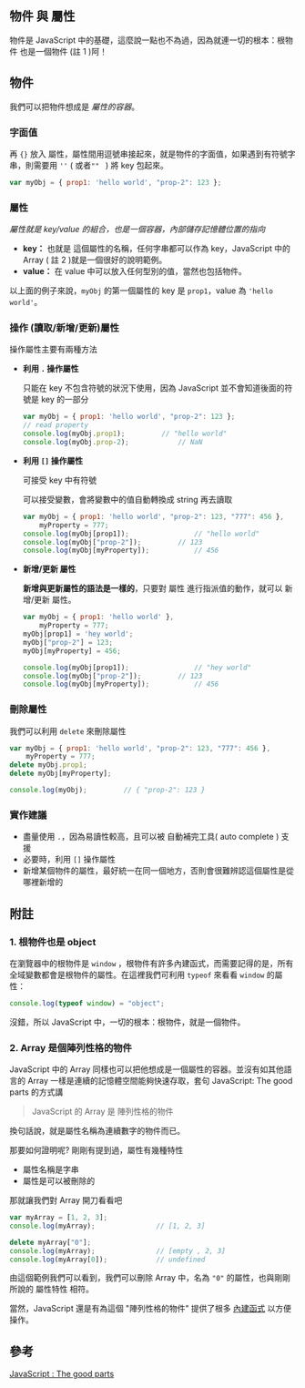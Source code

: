 ## 物件 與 屬性

物件是 JavaScript 中的基礎，這麼說一點也不為過，因為就連一切的根本：根物件 也是一個物件  (註 1 )阿！



## 物件

我們可以把物件想成是 *屬性的容器*。

### 字面值

再 `{}` 放入 屬性，屬性間用逗號串接起來，就是物件的字面值，如果遇到有符號字串，則需要用 `''` ( 或者`"" ` ) 將 key 包起來。

```javascript
var myObj = { prop1: 'hello world', "prop-2": 123 };
```

### 屬性

*屬性就是 key/value 的組合，也是一個容器，內部儲存記憶體位置的指向*

* **key：** 也就是 這個屬性的名稱，任何字串都可以作為 key，JavaScript 中的 Array ( 註 2 )就是一個很好的說明範例。
* **value：** 在 value 中可以放入任何型別的值，當然也包括物件。

以上面的例子來說，`myObj` 的第一個屬性的 key 是 `prop1`，value 為 `'hello world'`。

### 操作 (讀取/新增/更新)屬性

操作屬性主要有兩種方法

* **利用 `.` 操作屬性**

  只能在 key 不包含符號的狀況下使用，因為 JavaScript 並不會知道後面的符號是 key 的一部分

  ```javascript
  var myObj = { prop1: 'hello world', "prop-2": 123 };
  // read property
  console.log(myObj.prop1);			// "hello world"
  console.log(myObj.prop-2);			// NaN
  ```

* **利用 `[]` 操作屬性**

  可接受 key 中有符號

  可以接受變數，會將變數中的值自動轉換成 string 再去讀取

  ```javascript
  var myObj = { prop1: 'hello world', "prop-2": 123, "777": 456 },
      myProperty = 777;
  console.log(myObj[prop1]);				// "hello world"
  console.log(myObj["prop-2"]);			// 123
  console.log(myObj[myProperty]);			// 456

  ```

* **新增/更新 屬性**

  **新增與更新屬性的語法是一樣的**，只要對 屬性 進行指派值的動作，就可以 新增/更新 屬性。

  ```javascript
  var myObj = { prop1: 'hello world' },
      myProperty = 777;
  myObj[prop1] = 'hey world';
  myObj["prop-2"] = 123;
  myObj[myProperty] = 456;

  console.log(myObj[prop1]);				// "hey world"
  console.log(myObj["prop-2"]);			// 123
  console.log(myObj[myProperty]);			// 456
  ```


### 刪除屬性

我們可以利用 `delete` 來刪除屬性

```javascript
var myObj = { prop1: 'hello world', "prop-2": 123, "777": 456 },
    myProperty = 777;
delete myObj.prop1;
delete myObj[myProperty];

console.log(myObj);			// { "prop-2": 123 }
```

### 實作建議

* 盡量使用 `.`，因為易讀性較高，且可以被 自動補完工具( auto complete ) 支援
* 必要時，利用 `[]` 操作屬性
* 新增某個物件的屬性，最好統一在同一個地方，否則會很難辨認這個屬性是從哪裡新增的





## 附註

### 1. 根物件也是 object

在瀏覽器中的根物件是 `window` ，根物件有許多內建函式，而需要記得的是，所有全域變數都會是根物件的屬性。在這裡我們可利用 `typeof` 來看看 `window` 的屬性：

```javascript
console.log(typeof window) = "object";
```

沒錯，所以 JavaScript 中，一切的根本：根物件，就是一個物件。

### 2. Array 是個陣列性格的物件

JavaScript 中的 Array 同樣也可以把他想成是一個屬性的容器。並沒有如其他語言的 Array 一樣是連續的記憶體空間能夠快速存取，套句 JavaScript: The good parts 的方式講

> JavaScript 的 Array 是 陣列性格的物件

換句話說，就是屬性名稱為連續數字的物件而已。

那要如何證明呢? 剛剛有提到過，屬性有幾種特性

* 屬性名稱是字串
* 屬性是可以被刪除的

那就讓我們對 Array 開刀看看吧

```javascript
var myArray = [1, 2, 3];
console.log(myArray);				// [1, 2, 3]

delete myArray["0"];
console.log(myArray);				// [empty , 2, 3]
console.log(myArray[0]);			// undefined
```

由這個範例我們可以看到，我們可以刪除 Array 中，名為 `"0"` 的屬性，也與剛剛所說的 屬性特性 相符。

當然，JavaScript 還是有為這個 "陣列性格的物件" 提供了根多 [內建函式](https://www.w3schools.com/jsref/jsref_obj_array.asp) 以方便操作。



## 參考

[JavaScript : The good parts](http://shop.oreilly.com/product/9780596517748.do)